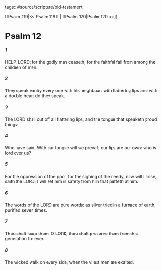 tags:: #source/scripture/old-testament

[[Psalm_119|<< Psalm 119]] | [[Psalm_120|Psalm 120 >>]]

# Psalm 12

##### 1

HELP, LORD; for the godly man ceaseth; for the faithful fail from among the children of men.

##### 2

They speak vanity every one with his neighbour: with flattering lips and with a double heart do they speak.

##### 3

The LORD shall cut off all flattering lips, and the tongue that speaketh proud things:

##### 4

Who have said, With our tongue will we prevail; our lips are our own: who is lord over us?

##### 5

For the oppression of the poor, for the sighing of the needy, now will I arise, saith the LORD; I will set him in safety from him that puffeth at him.

##### 6

The words of the LORD are pure words: as silver tried in a furnace of earth, purified seven times.

##### 7

Thou shalt keep them, O LORD, thou shalt preserve them from this generation for ever.

##### 8

The wicked walk on every side, when the vilest men are exalted.
